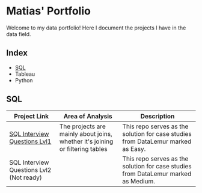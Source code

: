 # Matias' Portfolio
Welcome to my data portfolio! Here I document the projects I have in the data field.


## Index
 - [SQL](#SQL)
 - Tableau
 - Python      

## SQL
| Project Link | Area of Analysis | Description | 
|--------------|--------------|--------------|
| [SQL Interview Questions Lvl1](https://github.com/Mati-DB/SQL-Interview-Questions)   | The projects are mainly about joins, whether it's joining or filtering tables    | This repo serves as the solution for case studies from DataLemur marked as Easy.  |
| SQL Interview Questions Lvl2 (Not ready)  |     | This repo serves as the solution for case studies from DataLemur marked as Medium.    |
